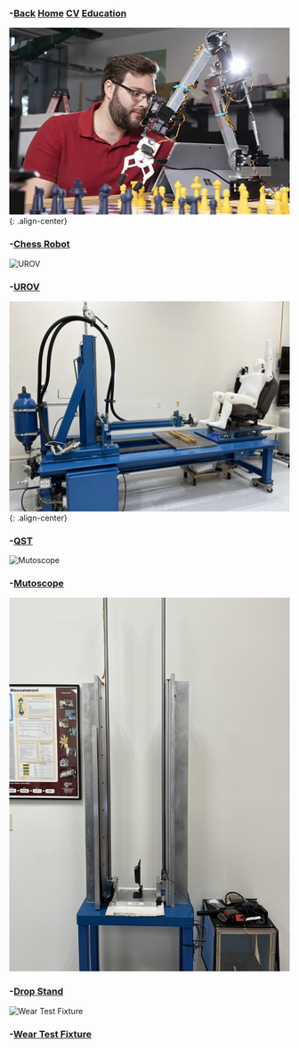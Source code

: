 
### -[Back](https://sparkesys.github.io/)	[Home](https://sparkesys.github.io)	[CV](https://sparkesys.github.io/CV)		[Education](https://sparkesys.github.io/Education)




![CHESS ROBOT PROJECT](/assets/images/engineering-MS.jpg){: .align-center}
### -[Chess Robot](https://sparkesys.github.io/Projects/chessrobot)

![UROV](/assets/images/)
### -[UROV](https://sparkesys.github.io/Projects/UROV)

![QST](/assets/images/QST_Overall.jpg){: .align-center}
### -[QST](https://sparkesys.github.io/Projects/QST)

![Mutoscope](/assets/images/)
### -[Mutoscope](https://sparkesys.github.io/Projects/mutoscope)

![Drop Stand](/assets/images/DropStand.jpg)
### -[Drop Stand](https://sparkesys.github.io/Projects/dropstand)

![Wear Test Fixture](/assets/images/wearfixture.jpg)
### -[Wear Test Fixture](https://sparkesys.github.io/Projects/wearfixture)
